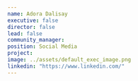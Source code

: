 ```yaml
---
name: Adora Dalisay
executive: false
director: false
lead: false
community_manager:   
position: Social Media
project:  
image: ../assets/default_exec_image.png
linkedin: "https://www.linkedin.com/"
---
```

